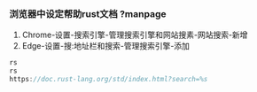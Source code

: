 ### 浏览器中设定帮助rust文档 ?manpage
1. Chrome-设置-搜索引擎-管理搜索引擎和网站搜素-网站搜索-新增
2. Edge-设置-搜:地址栏和搜索-管理搜索引擎-添加
```rs
rs
rs
https://doc.rust-lang.org/std/index.html?search=%s
```